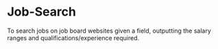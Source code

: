 # Job-Search
To search jobs on job board websites given a field, outputting the salary ranges and qualifications/experience required.
